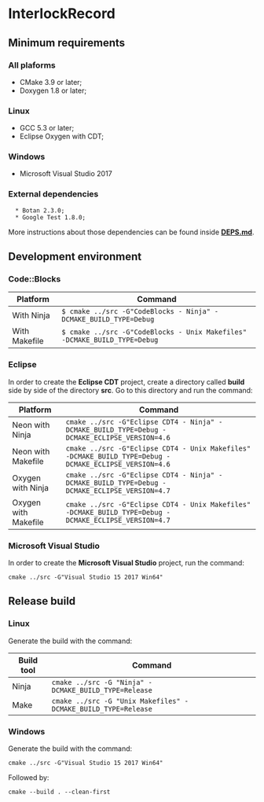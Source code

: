 # InterlockRecord

## Minimum requirements

### All plaforms

   * CMake 3.9 or later;
   * Doxygen 1.8 or later;

### Linux

   * GCC 5.3 or later;
   * Eclipse Oxygen with CDT;

### Windows

   * Microsoft Visual Studio 2017

### External dependencies

      * Botan 2.3.0;
      * Google Test 1.8.0;

More instructions about those dependencies can be found inside [**DEPS.md**](DEPS.md).

## Development environment

### Code::Blocks

Platform | Command
-------- | -------
With Ninja | ```$ cmake ../src -G"CodeBlocks - Ninja" -DCMAKE_BUILD_TYPE=Debug```
With Makefile | ```$ cmake ../src -G"CodeBlocks - Unix Makefiles" -DCMAKE_BUILD_TYPE=Debug```

### Eclipse

In order to create the **Eclipse CDT** project, create a directory called **build**
side by side of the directory **src**. Go to this directory and run the command:

Platform | Command
-------- | -------
Neon with Ninja | ```cmake ../src -G"Eclipse CDT4 - Ninja" -DCMAKE_BUILD_TYPE=Debug -DCMAKE_ECLIPSE_VERSION=4.6```
Neon with Makefile | ```cmake ../src -G"Eclipse CDT4 - Unix Makefiles" -DCMAKE_BUILD_TYPE=Debug -DCMAKE_ECLIPSE_VERSION=4.6```
Oxygen with Ninja | ```cmake ../src -G"Eclipse CDT4 - Ninja" -DCMAKE_BUILD_TYPE=Debug -DCMAKE_ECLIPSE_VERSION=4.7```
Oxygen with Makefile | ```cmake ../src -G"Eclipse CDT4 - Unix Makefiles" -DCMAKE_BUILD_TYPE=Debug -DCMAKE_ECLIPSE_VERSION=4.7```

### Microsoft Visual Studio

In order to create the **Microsoft Visual Studio** project, run the command:

```
cmake ../src -G"Visual Studio 15 2017 Win64"
```

## Release build

### Linux

Generate the build with the command:

Build tool | Command
---------- | -------
Ninja | ```cmake ../src -G "Ninja" -DCMAKE_BUILD_TYPE=Release```
Make | ```cmake ../src -G "Unix Makefiles" -DCMAKE_BUILD_TYPE=Release```

### Windows

Generate the build with the command:

```
cmake ../src -G"Visual Studio 15 2017 Win64"
```

Followed by:

```
cmake --build . --clean-first
```
